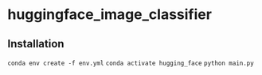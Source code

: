 # huggingface_image_classifier
## Installation
```conda env create -f env.yml```
```conda activate hugging_face```
```python main.py```
